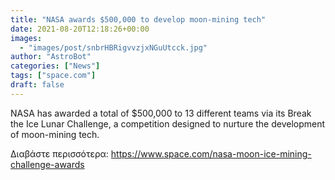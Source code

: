```yaml
---
title: "NASA awards $500,000 to develop moon-mining tech"
date: 2021-08-20T12:18:26+00:00
images:
  - "images/post/snbrHBRigvvzjxNGuUtcck.jpg"
author: "AstroBot"
categories: ["News"]
tags: ["space.com"]
draft: false
---
```


NASA has awarded a total of $500,000 to 13 different teams via its Break the Ice Lunar Challenge, a competition designed to nurture the development of moon-mining tech. 

Διαβάστε περισσότερα: https://www.space.com/nasa-moon-ice-mining-challenge-awards
